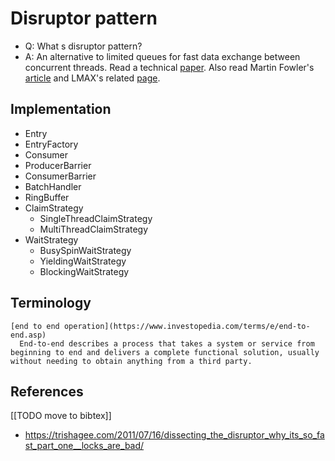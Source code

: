 # Disruptor pattern

- Q: What s disruptor pattern?
- A: An alternative to limited queues for fast data exchange between concurrent threads.
     Read a technical [paper](https://lmax-exchange.github.io/disruptor/files/Disruptor-1.0.pdf).
     Also read Martin Fowler's [article](https://martinfowler.com/articles/lmax.html) and LMAX's
     related [page](https://lmax-exchange.github.io/disruptor/).
  
## Implementation

- Entry
- EntryFactory
- Consumer
- ProducerBarrier
- ConsumerBarrier
- BatchHandler
- RingBuffer
- ClaimStrategy
  - SingleThreadClaimStrategy
  - MultiThreadClaimStrategy
- WaitStrategy
  - BusySpinWaitStrategy
  - YieldingWaitStrategy
  - BlockingWaitStrategy

## Terminology

```{glossary}
[end to end operation](https://www.investopedia.com/terms/e/end-to-end.asp)
  End-to-end describes a process that takes a system or service from beginning to end and delivers a complete functional solution, usually without needing to obtain anything from a third party.
```

## References

[[TODO move to bibtex]]

- https://trishagee.com/2011/07/16/dissecting_the_disruptor_why_its_so_fast_part_one__locks_are_bad/